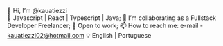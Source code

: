 👋 Hi, I’m @kauatiezzi <Br>
🌱 Javascript | React | Typescript | Java;
💞️ I’m collaborating as a Fullstack Developer Freelancer;
👀 Open to work;
📫 How to reach me: e-mail - kauatiezzi02@hotmail.com
💡 English | Portuguese 
